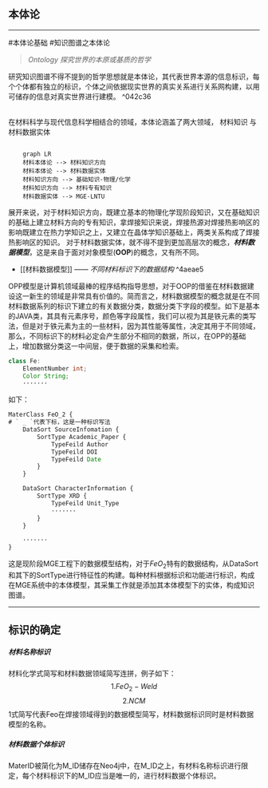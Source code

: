 ## 本体论
---- 
#本体论基础 #知识图谱之本体论

>*Ontology 探究世界的本原或基质的哲学*

研究知识图谱不得不提到的哲学思想就是本体论，其代表世界本源的信息标识，每个个体都有独立的标识，个体之间依据现实世界的真实关系进行关系网构建，以用可储存的信息对真实世界进行建模。 ^042c36

</br>
在材料科学与现代信息科学相结合的领域，本体论涵盖了两大领域， 材料知识 与 材料数据实体
</br>

```mermaid {align="center"}

	graph LR
	材料本体论 --> 材料知识方向
	材料本体论 --> 材料数据实体
	材料知识方向 --> 基础知识-物理/化学
	材料知识方向 --> 材料专有知识
	材料数据实体 --> MGE-LNTU

```
展开来说，对于材料知识方向，既建立基本的物理化学现阶段知识，又在基础知识的基础上建立材料方向的专有知识，拿焊接知识来说，焊接热源对焊接热影响区的影响既建立在热力学知识之上，又建立在晶体学知识基础上，两类关系构成了焊接热影响区的知识。
对于材料数据实体，就不得不提到更加高层次的概念，***材料数据模型***，这是来自于面对对象模型(**OOP**)的概念，又有所不同。
</br>
- [[材料数据模型]] ——  *不同材料标识下的数据结构* ^4aeae5

OPP模型是计算机领域最棒的程序结构指导思想，对于OOP的借鉴在材料数据建设这一新生的领域是非常具有价值的。简而言之，材料数据模型的概念就是在不同材料数据系列的标识下建立的有关数据分类，数据分类下字段的模型。如下是基本的JAVA类，其具有元素序号，颜色等字段属性，我们可以视为其是铁元素的类写法，但是对于铁元素为主的一些材料，因为其性能等属性，决定其用于不同领域，那么，不同标识下的材料必定会产生部分不相同的数据，所以，在OPP的基础上，增加数据分类这一中间层，便于数据的采集和检索。

```java
class Fe:
	ElementNumber int;
	Color String;
	·······
```
如下：
```js
MaterClass FeO_2 {
# ` _ `代表下标，这是一种标识写法
	DataSort SourceInfomation {
		SortType Academic_Paper {
			TypeFeild Author
			TypeFeild DOI
			TypeFeild Date
		}
	}

	DataSort CharacterInformation {
		SortType XRD {
			TypeFeild Unit_Type
			·······
		}
	}

	·······
}
```

这是现阶段MGE工程下的数据模型结构，对于$FeO_2$特有的数据结构，从DataSort和其下的SortType进行特征性的构建。每种材料根据标识和功能进行标识，构成在MGE系统中的本体模型，其采集工作就是添加其本体模型下的实体，构成知识图谱。

---

## 标识的确定
##### 材料名称标识
材料化学式简写和材料数据领域简写连拼，例子如下：
$$ 1 .FeO_2-Weld$$
$$ 2 .NCM$$
1式简写代表Feo在焊接领域得到的数据模型简写，材料数据标识同时是材料数据模型的名称。
##### 材料数据个体标识
MaterID被简化为M_ID储存在Neo4j中，在M_ID之上，有材料名称标识进行限定，每个材料标识下的M_ID应当是唯一的，进行材料数据个体标识。